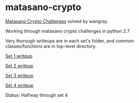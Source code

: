 # matasano-crypto

[Matasano Crypto Challenges](https://cryptopals.com) solved by wangray

Working through matasano crypto challenges in python 2.7

Very thorough writeups are in each set's folder, and common classes/functions are in top-level directory.

[Set 1 writeup](https://github.com/wangray/matasano-crypto/blob/master/set1/set1_writeup.md)

[Set 2 writeup](https://github.com/wangray/matasano-crypto/blob/master/set2/set2_writeup.md)

[Set 3 writeup](https://github.com/wangray/matasano-crypto/blob/master/set3/set3-writeup.md)

[Set 4 writeup]()

Status: Halfway through set 4
